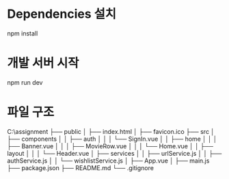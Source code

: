 # Dependencies 설치
npm install

# 개발 서버 시작
npm run dev


# 파일 구조

C:\assignment
├── public
│   ├── index.html
│   ├── favicon.ico
├── src
│   ├── components
│   │   ├── auth
│   │   │   └── SignIn.vue
│   │   ├── home
│   │   │   ├── Banner.vue
│   │   │   ├── MovieRow.vue
│   │   │   └── Home.vue
│   │   ├── layout
│   │   │   └── Header.vue
│   ├── services
│   │   ├── urlService.js
│   │   ├── authService.js
│   │   └── wishlistService.js
│   ├── App.vue
│   ├── main.js
├── package.json
├── README.md
└── .gitignore

